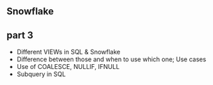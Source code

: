 ## Snowflake

## part 3
- Different VIEWs in SQL & Snowflake
- Difference between those and when to use which one; Use cases
- Use of COALESCE, NULLIF, IFNULL
- Subquery in SQL
